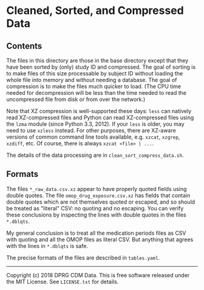 Cleaned, Sorted, and Compressed Data
====================================


Contents
--------

The files in this directory are those in the base directory except that
they have been sorted by (only) study ID and compressed.  The goal of
sorting is to make files of this size processable by subject ID without
loading the whole file into memory and without needing a database.  The
goal of compression is to make the files much quicker to load.  (The CPU
time needed for decompression will be less than the time needed to read
the uncompressed file from disk or from over the network.)

Note that XZ compression is well-supported these days: `less` can
natively read XZ-compressed files and Python can read XZ-compressed
files using the `lzma` module (since Python 3.3, 2012).  If your `less`
is older, you may need to use `xzless` instead.  For other purposes,
there are XZ-aware versions of common command line tools available,
e.g. `xzcat`, `xzgrep`, `xzdiff`, etc.  Of course, there is always
`xzcat <file> | ...`.

The details of the data processing are in `clean_sort_compress_data.sh`.


Formats
-------

The files `*_raw_data.csv.xz` appear to have properly quoted fields
using double quotes.  The file `omop_drug_exposure.csv.xz` has fields
that contain double quotes which are not themselves quoted or escaped,
and so should be treated as "literal" CSV: no quoting and no escaping.
You can verify these conclusions by inspecting the lines with double
quotes in the files `*.dblqts`.

My general conclusion is to treat all the medication periods files as
CSV with quoting and all the OMOP files as literal CSV.  But anything
that agrees with the lines in `*.dblqts` is safe.

The precise formats of the files are described in `tables.yaml`.


-----

Copyright (c) 2018 DPRG CDM Data.  This is free software released under
the MIT License.  See `LICENSE.txt` for details.
